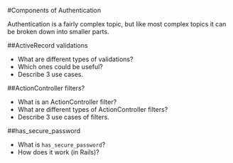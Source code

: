 #Components of Authentication

Authentication is a fairly complex topic, but like most complex topics it can be broken down into smaller parts.

##ActiveRecord validations

* What are different types of validations?
* Which ones could be useful?
* Describe 3 use cases.

##ActionController filters?

* What is an ActionController filter?
* What are different types of ActionController filters?
* Describe 3 use cases of filters.

##has\_secure\_password

* What is `has_secure_password`?
* How does it work (in Rails)?

